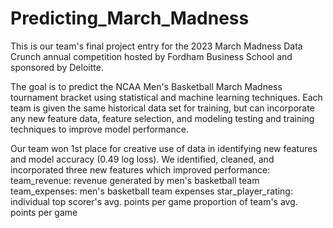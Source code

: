 # Predicting_March_Madness
This is our team's final project entry for the 2023 March Madness Data Crunch annual competition hosted by Fordham Business School and sponsored by Deloitte. 

The goal is to predict the NCAA Men's Basketball March Madness tournament bracket using statistical and machine learning techniques. Each team is given the same historical data set for training, but can incorporate any new feature data, feature selection, and modeling testing and training techniques to improve model performance. 

Our team won 1st place for creative use of data in identifying new features and model accuracy (0.49 log loss). We identified, cleaned, and incorporated three new features which improved performance:
  team_revenue: revenue generated by men's basketball team
  team_expenses: men's basketball team expenses
  star_player_rating: individual top scorer's avg. points per game proportion of team's avg. points per game
